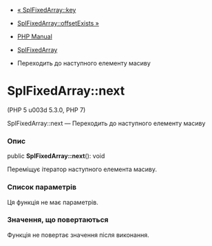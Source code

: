 - [« SplFixedArray::key](splfixedarray.key.md)
- [SplFixedArray::offsetExists »](splfixedarray.offsetexists.md)

- [PHP Manual](index.md)
- [SplFixedArray](class.splfixedarray.md)
- Переходить до наступного елементу масиву

# SplFixedArray::next

(PHP 5 u003d 5.3.0, PHP 7)

SplFixedArray::next — Переходить до наступного елементу масиву

### Опис

public **SplFixedArray::next**(): void

Переміщує ітератор наступного елемента масиву.

### Список параметрів

Ця функція не має параметрів.

### Значення, що повертаються

Функція не повертає значення після виконання.
